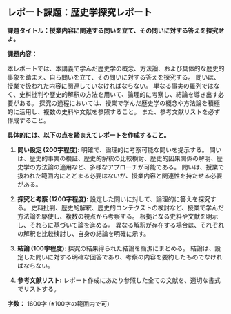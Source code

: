## レポート課題：歴史学探究レポート

**課題タイトル：授業内容に関連する問いを立て、その問いに対する答えを探究せよ。**

**課題内容：**

本レポートでは、本講義で学んだ歴史学の概念、方法論、および具体的な歴史的事象を踏まえ、自ら問いを立て、その問いに対する答えを探究する。  問いは、授業で扱われた内容に関連していなければならない。  単なる事実の羅列ではなく、史料批判や歴史的解釈の方法を用いて、論理的に考察し、結論を導き出す必要がある。  探究の過程においては、授業で学んだ歴史学の概念や方法論を積極的に活用し、複数の史料や文献を参照すること。  また、参考文献リストを必ず作成すること。

**具体的には、以下の点を踏まえてレポートを作成すること。**

1. **問い設定 (200字程度):**  明確で、論理的に考察可能な問いを提示する。  問いは、歴史的事実の検証、歴史的解釈の比較検討、歴史的因果関係の解明、歴史学の方法論の適用など、多様なアプローチが可能である。  問いは、授業で扱われた範囲内にとどまる必要はないが、授業内容と関連性を持たせる必要がある。

2. **探究と考察 (1200字程度):**  設定した問いに対して、論理的に答えを探究する。  史料批判、歴史的解釈、歴史的コンテクストの検討など、授業で学んだ方法論を駆使し、複数の視点から考察する。  根拠となる史料や文献を明示し、それらに基づいて論を進める。  異なる解釈が存在する場合は、それぞれの解釈を比較検討し、自身の結論を明確に示す。

3. **結論 (100字程度):**  探究の結果得られた結論を簡潔にまとめる。  結論は、設定した問いに対する明確な回答であり、考察の内容を要約したものでなければならない。

4. **参考文献リスト:**  レポート作成にあたり参照した全ての文献を、適切な書式でリストする。


**字数：** 1600字 (±100字の範囲内で可)
